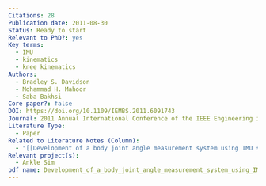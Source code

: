 ```yaml
---
Citations: 28
Publication date: 2011-08-30
Status: Ready to start
Relevant to PhD?: yes
Key terms:
  - IMU
  - kinematics
  - knee kinematics
Authors:
  - Bradley S. Davidson
  - Mohammad H. Mahoor
  - Saba Bakhsi
Core paper?: false
DOI: https://doi.org/10.1109/IEMBS.2011.6091743
Journal: 2011 Annual International Conference of the IEEE Engineering in Medicine and Biology Society
Literature Type:
  - Paper
Related to Literature Notes (Column):
  - "[[Development of a body joint angle measurement system using IMU sensors 2]]"
Relevant project(s):
  - Ankle Sim
pdf name: Development_of_a_body_joint_angle_measurement_system_using_IMU_sensors.pdf
---
```

